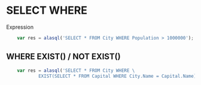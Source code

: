 # SELECT WHERE

Expression
```js
    var res = alasql('SELECT * FROM City WHERE Population > 1000000');
```

## WHERE EXIST() / NOT EXIST()
```js
    var res = alasql('SELECT * FROM City WHERE \
            EXIST(SELECT * FROM Capital WHERE City.Name = Capital.Name)');
```